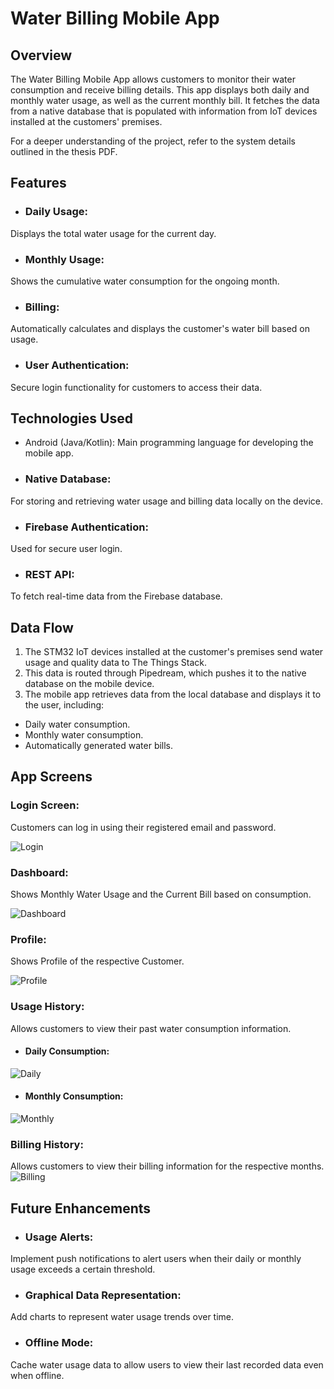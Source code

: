 # Water Billing Mobile App
## Overview
The Water Billing Mobile App allows customers to monitor their water consumption and receive billing details. This app displays both daily and monthly water usage, as well as the current monthly bill. It fetches the data from a native database that is populated with information from IoT devices installed at the customers' premises.

For a deeper understanding of the project, refer to the system details outlined in the thesis PDF.

## Features
- ### Daily Usage:
Displays the total water usage for the current day.

- ### Monthly Usage:
Shows the cumulative water consumption for the ongoing month.

- ### Billing:
Automatically calculates and displays the customer's water bill based on usage.

- ### User Authentication:
Secure login functionality for customers to access their data.

## Technologies Used
- Android (Java/Kotlin): Main programming language for developing the mobile app.

- ### Native Database: 
For storing and retrieving water usage and billing data locally on the device.

- ### Firebase Authentication:
Used for secure user login.

- ### REST API:
To fetch real-time data from the Firebase database.

## Data Flow
1. The STM32 IoT devices installed at the customer's premises send water usage and quality data to The Things Stack.
2. This data is routed through Pipedream, which pushes it to the native database on the mobile device.
3. The mobile app retrieves data from the local database and displays it to the user, including:
- Daily water consumption.
- Monthly water consumption.
- Automatically generated water bills.

## App Screens
### Login Screen:
Customers can log in using their registered email and password.

![Login](https://github.com/user-attachments/assets/a61bc85e-c95c-45e9-9c6e-d400935e962d)

### Dashboard:
Shows Monthly Water Usage and the Current Bill based on consumption.

![Dashboard](https://github.com/user-attachments/assets/900d87ab-4084-48a8-a434-ef742a821908)
### Profile:
Shows Profile of the  respective Customer.

![Profile](https://github.com/user-attachments/assets/4634a558-1943-41ca-af36-4c73fe5dde35)
### Usage History:
Allows customers to view their past water consumption information.
- #### Daily Consumption:
![Daily](https://github.com/user-attachments/assets/7cc53892-017a-4295-948d-8493cce2d071)
- #### Monthly Consumption:
![Monthly](https://github.com/user-attachments/assets/7d2963b9-a609-4d33-af15-7f02dc4816a1)
### Billing  History:
Allows customers to view their billing information for the respective months.
![Billing](https://github.com/user-attachments/assets/fefac6bf-b07f-4f5b-a6cd-ce363254945e)

## Future Enhancements
- ### Usage Alerts:
Implement push notifications to alert users when their daily or monthly usage exceeds a certain threshold.

- ### Graphical Data Representation:
Add charts to represent water usage trends over time.

- ### Offline Mode:
Cache water usage data to allow users to view their last recorded data even when offline.
